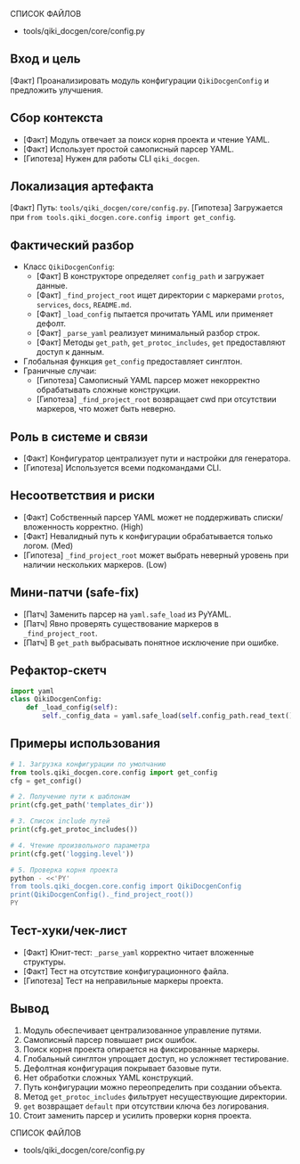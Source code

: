 СПИСОК ФАЙЛОВ
- tools/qiki_docgen/core/config.py

## Вход и цель
[Факт] Проанализировать модуль конфигурации `QikiDocgenConfig` и предложить улучшения.

## Сбор контекста
- [Факт] Модуль отвечает за поиск корня проекта и чтение YAML.
- [Факт] Использует простой самописный парсер YAML.
- [Гипотеза] Нужен для работы CLI `qiki_docgen`.

## Локализация артефакта
[Факт] Путь: `tools/qiki_docgen/core/config.py`.
[Гипотеза] Загружается при `from tools.qiki_docgen.core.config import get_config`.

## Фактический разбор
- Класс `QikiDocgenConfig`:
    - [Факт] В конструкторе определяет `config_path` и загружает данные.
    - [Факт] `_find_project_root` ищет директории с маркерами `protos`, `services`, `docs`, `README.md`.
    - [Факт] `_load_config` пытается прочитать YAML или применяет дефолт.
    - [Факт] `_parse_yaml` реализует минимальный разбор строк.
    - [Факт] Методы `get_path`, `get_protoc_includes`, `get` предоставляют доступ к данным.
- Глобальная функция `get_config` предоставляет синглтон.
- Граничные случаи:
    - [Гипотеза] Самописный YAML парсер может некорректно обрабатывать сложные конструкции.
    - [Гипотеза] `_find_project_root` возвращает cwd при отсутствии маркеров, что может быть неверно.

## Роль в системе и связи
- [Факт] Конфигуратор централизует пути и настройки для генератора.
- [Гипотеза] Используется всеми подкомандами CLI.

## Несоответствия и риски
- [Факт] Собственный парсер YAML может не поддерживать списки/вложенность корректно. (High)
- [Факт] Невалидный путь к конфигурации обрабатывается только логом. (Med)
- [Гипотеза] `_find_project_root` может выбрать неверный уровень при наличии нескольких маркеров. (Low)

## Мини-патчи (safe-fix)
- [Патч] Заменить парсер на `yaml.safe_load` из PyYAML.
- [Патч] Явно проверять существование маркеров в `_find_project_root`.
- [Патч] В `get_path` выбрасывать понятное исключение при ошибке.

## Рефактор-скетч
```python
import yaml
class QikiDocgenConfig:
    def _load_config(self):
        self._config_data = yaml.safe_load(self.config_path.read_text())
```

## Примеры использования
```python
# 1. Загрузка конфигурации по умолчанию
from tools.qiki_docgen.core.config import get_config
cfg = get_config()
```
```python
# 2. Получение пути к шаблонам
print(cfg.get_path('templates_dir'))
```
```python
# 3. Список include путей
print(cfg.get_protoc_includes())
```
```python
# 4. Чтение произвольного параметра
print(cfg.get('logging.level'))
```
```bash
# 5. Проверка корня проекта
python - <<'PY'
from tools.qiki_docgen.core.config import QikiDocgenConfig
print(QikiDocgenConfig()._find_project_root())
PY
```

## Тест-хуки/чек-лист
- [Факт] Юнит-тест: `_parse_yaml` корректно читает вложенные структуры.
- [Факт] Тест на отсутствие конфигурационного файла.
- [Гипотеза] Тест на неправильные маркеры проекта.

## Вывод
1. Модуль обеспечивает централизованное управление путями.
2. Самописный парсер повышает риск ошибок.
3. Поиск корня проекта опирается на фиксированные маркеры.
4. Глобальный синглтон упрощает доступ, но усложняет тестирование.
5. Дефолтная конфигурация покрывает базовые пути.
6. Нет обработки сложных YAML конструкций.
7. Путь конфигурации можно переопределить при создании объекта.
8. Метод `get_protoc_includes` фильтрует несуществующие директории.
9. `get` возвращает `default` при отсутствии ключа без логирования.
10. Стоит заменить парсер и усилить проверки корня проекта.

СПИСОК ФАЙЛОВ
- tools/qiki_docgen/core/config.py
